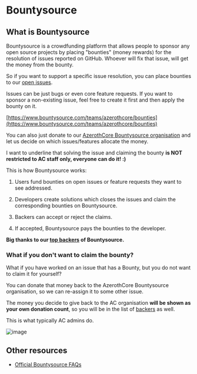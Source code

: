 # Bountysource

## What is Bountysource

Bountysource is a crowdfunding platform that allows people to sponsor any open source projects by placing "bounties" (money rewards) for the resolution of issues reported on GitHub. Whoever will fix that issue, will get the money from the bounty.

So if you want to support a specific issue resolution, you can place bounties to our [open issues](https://github.com/azerothcore/azerothcore-wotlk/issues).

Issues can be just bugs or even core feature requests. If you want to sponsor a non-existing issue, feel free to create it first and then apply the bounty on it.

[https://www.bountysource.com/teams/azerothcore/bounties](https://www.bountysource.com/teams/azerothcore/bounties)

You can also just donate to our [AzerothCore Bountysource organisation](https://salt.bountysource.com/checkout/amount?team=azerothcore) and let us decide on which issues/features allocate the money.

I want to underline that solving the issue and claiming the bounty **is NOT restricted to AC staff only, everyone can do it! :)**

This is how Bountysource works:

1) Users fund bounties on open issues or feature requests they want to see addressed.

2) Developers create solutions which closes the issues and claim the corresponding bounties on Bountysource.

3) Backers can accept or reject the claims.

4) If accepted, Bountysource pays the bounties to the developer.

**Big thanks to our [top backers](https://www.bountysource.com/teams/azerothcore/backers) of Bountysource.**

### What if you don't want to claim the bounty?

What if you have worked on an issue that has a Bounty, but you do not want to claim it for yourself?

You can donate that money back to the AzerothCore Bountysource organisation, so we can re-assign it to some other issue.

The money you decide to give back to the AC organisation **will be shown as your own donation count**, so you will be in the list of [backers](https://www.bountysource.com/teams/azerothcore/backers) as well.

This is what typically AC admins do.

![image](https://user-images.githubusercontent.com/75517/117544116-1c968280-b020-11eb-80f6-5c7d3b725219.png)


## Other resources

- [Official Bountysource FAQs](https://github.com/bountysource/core/wiki/Frequently-Asked-Questions)
